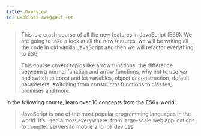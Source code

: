 ```yaml
---
title: Overview
id: 69okl64iTawTggORf_IQt
---
```


<link-bookmark href="https://www.youtube.com/watch?v=WZQc7RUAg18" title="ES6 JavaScript Tutorial For Beginners | ES6 Crash Course">

> This is a crash course of all the new features in JavaScript (ES6). We are going to take a look at all the new features, we will be writing all the code in old vanilla JavaScript and then we will refactor everything to ES6.
>
> This course covers topics like arrow functions, the difference between a normal function and arrow functions, why not to use var and switch to const and let variables, object deconstruction, default parameters, switching from constructor functions to classes, promises and more.

</link-bookmark>

In the following course, learn over 16 concepts from the ES6+ world:

<link-bookmark href="https://www.youtube.com/watch?v=nZ1DMMsyVyI" title="JavaScript ES6+: Learn to Code on the Bleeding Edge (Full Course)">

> JavaScript is one of the most popular programming languages in the world. It’s used almost everywhere: from large-scale web applications to complex servers to mobile and IoT devices.

</link-bookmark>
